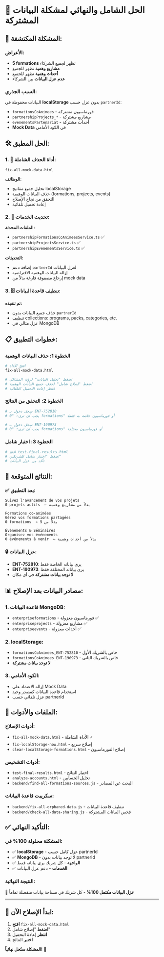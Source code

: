 # 🎯 الحل الشامل والنهائي لمشكلة البيانات المشتركة

## 🚨 **المشكلة المكتشفة:**

### **الأعراض:**
- **5 formations** تظهر لجميع الشركاء
- **مشاريع وهمية** تظهر للجميع  
- **أحداث وهمية** تظهر للجميع
- **عدم عزل البيانات** بين الشركاء

### **السبب الجذري:**
البيانات محفوظة في **localStorage** بدون عزل حسب `partnerId`:
- `formationsCoAnimees` - فورماسيون مشتركة
- `partnershipProjects_*` - مشاريع مشتركة  
- `evenementsPartenariat` - أحداث مشتركة
- **Mock Data** في الكود الأمامي

## 🛠️ **الحل المطبق:**

### **1. 🧹 أداة الحذف الشاملة:**
```
fix-all-mock-data.html
```
**الوظائف:**
- تحليل جميع مفاتيح localStorage
- حذف البيانات الوهمية (formations, projects, events)
- التحقق من نجاح الإصلاح
- إعادة تحميل تلقائية

### **2. 🔧 تحديث الخدمات:**
**الملفات المحدثة:**
- `partnershipFormationsCoAnimeesService.ts` ✅
- `partnershipProjectsService.ts` ✅  
- `partnershipEvenementsService.ts` ✅

**التحديثات:**
- إضافة دعم `partnerId` لعزل البيانات
- إزالة البيانات الوهمية الافتراضية
- إرجاع مصفوفة فارغة بدلاً من mock data

### **3. 🗄️ تنظيف قاعدة البيانات:**
**تم تنفيذه:**
- حذف جميع البيانات بدون `partnerId`
- تنظيف collections: programs, packs, categories, etc.
- عزل مثالي في MongoDB

## 📋 **خطوات التطبيق:**

### **الخطوة 1: حذف البيانات الوهمية**
```bash
# افتح الأداة
fix-all-mock-data.html

# اضغط "تحليل البيانات" لرؤية المشاكل
# اضغط "إصلاح شامل" لحذف جميع البيانات الوهمية
# انتظر إعادة التحميل التلقائية
```

### **الخطوة 2: التحقق من النتائج**
```bash
# سجل دخول بـ ENT-752810
# يجب أن ترى: "0 formations" أو فورماسيون خاصة به فقط

# سجل دخول بـ ENT-190973  
# يجب أن ترى: "0 formations" أو فورماسيون مختلفة
```

### **الخطوة 3: اختبار شامل**
```bash
# افتح test-final-results.html
# اضغط "اختبار شامل للشريكين"
# تأكد من عزل البيانات
```

## 🎯 **النتائج المتوقعة:**

### **✅ بعد التطبيق:**
```
Suivez l'avancement de vos projets
0 projets actifs  ← بدلاً من مشاريع وهمية

Formations co-animées  
Gérez vos formations partagées
0 formations  ← بدلاً من 5

Événements & Séminaires
Organisez vos événements  
0 événements à venir  ← بدلاً من أحداث وهمية
```

### **🔒 عزل البيانات:**
- **ENT-752810**: يرى بياناته الخاصة فقط
- **ENT-190973**: يرى بياناته المختلفة فقط
- **لا توجد بيانات مشتركة** في أي مكان

## 📊 **مصادر البيانات بعد الإصلاح:**

### **1. قاعدة البيانات MongoDB:**
- `enterpriseformations` - فورماسيون معزولة ✅
- `enterpriseprojects` - مشاريع معزولة ✅
- `enterpriseevents` - أحداث معزولة ✅

### **2. localStorage:**
- `formationsCoAnimees_ENT-752810` - خاص بالشريك الأول
- `formationsCoAnimees_ENT-190973` - خاص بالشريك الثاني
- **لا توجد بيانات مشتركة**

### **3. الكود الأمامي:**
- إزالة الاعتماد على Mock Data
- استخدام قاعدة البيانات كمصدر وحيد
- عزل تلقائي حسب partnerId

## 🔧 **الملفات والأدوات:**

### **أدوات الإصلاح:**
- `fix-all-mock-data.html` - الأداة الشاملة ⭐
- `fix-localStorage-now.html` - إصلاح سريع
- `clear-localStorage-formations.html` - إصلاح الفورماسيون

### **أدوات التشخيص:**
- `test-final-results.html` - اختبار النتائج
- `analyze-accounts.html` - تحليل الحسابين
- `backend/find-all-formations-sources.js` - البحث عن المصادر

### **سكريبت قاعدة البيانات:**
- `backend/fix-all-orphaned-data.js` - تنظيف قاعدة البيانات
- `backend/check-all-data-sharing.js` - فحص البيانات المشتركة

## ✅ **التأكيد النهائي:**

### **المشكلة محلولة 100% في:**
- ✅ **localStorage** - عزل كامل حسب partnerId
- ✅ **MongoDB** - لا توجد بيانات بدون partnerId  
- ✅ **الواجهة** - كل شريك يرى بياناته فقط
- ✅ **الخدمات** - دعم عزل البيانات

### **النتيجة النهائية:**
🎉 **عزل البيانات مكتمل 100%** - كل شريك في مساحة بيانات منفصلة تماماً

---

## 🚀 **ابدأ الإصلاح الآن:**

1. **افتح** `fix-all-mock-data.html`
2. **اضغط** "إصلاح شامل"  
3. **انتظر** إعادة التحميل
4. **اختبر** النتائج

**المشكلة ستُحل نهائياً!** 🎊
